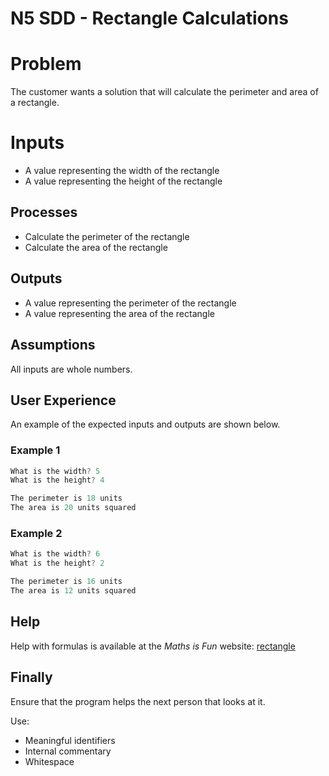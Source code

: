 # N5 SDD - Rectangle Calculations

# Problem

The customer wants a solution that will calculate the perimeter and area of a rectangle.

# Inputs

* A value representing the width of the rectangle
* A value representing the height of the rectangle

## Processes

* Calculate the perimeter of the rectangle
* Calculate the area of the rectangle

## Outputs

* A value representing the perimeter of the rectangle
* A value representing the area of the rectangle

## Assumptions

All inputs are whole numbers.

## User Experience

An example of the expected inputs and outputs are shown below.

### Example 1

``` JavaScript 
What is the width? 5
What is the height? 4

The perimeter is 18 units
The area is 20 units squared
```

### Example 2

``` JavaScript 
What is the width? 6
What is the height? 2

The perimeter is 16 units
The area is 12 units squared
```

## Help

Help with formulas is available at the _Maths is Fun_ website: [rectangle](https://www.mathsisfun.com/geometry/rectangle.html)

## Finally

Ensure that the program helps the next person that looks at it.

Use:

* Meaningful identifiers
* Internal commentary
* Whitespace
